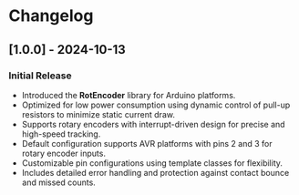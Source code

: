 # Changelog

## [1.0.0] - 2024-10-13
### Initial Release
- Introduced the **RotEncoder** library for Arduino platforms.
- Optimized for low power consumption using dynamic control of pull-up resistors to minimize static current draw.
- Supports rotary encoders with interrupt-driven design for precise and high-speed tracking.
- Default configuration supports AVR platforms with pins 2 and 3 for rotary encoder inputs.
- Customizable pin configurations using template classes for flexibility.
- Includes detailed error handling and protection against contact bounce and missed counts.
